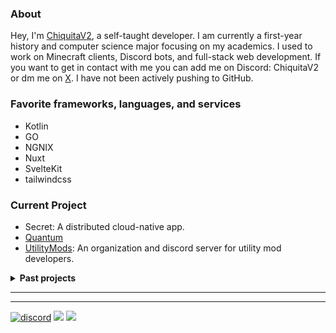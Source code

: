 ### About
Hey, I'm [ChiquitaV2](https://chiquitav2.com), a self-taught developer. I am currently a first-year history and computer science major focusing on my academics. I used to work on Minecraft clients, Discord bots, and full-stack web development. If you want to get in contact with me you can add me on Discord: ChiquitaV2 or dm me on [X](https://x.com/Chiquita_V2). I have not been actively pushing to GitHub.

### Favorite frameworks, languages, and services
* Kotlin
* GO
* NGNIX
* Nuxt
* SvelteKit
* tailwindcss
  
### Current Project
* Secret: A distributed cloud-native app. 
* [Quantum](quantum)
* [UtilityMods](https://github.com/UtilityMods): An organization and discord server for utility mod developers.

[Quantum]: https://quantumdev.org

<details>
<summary><strong>Past projects</strong></summary>

* [Quantum Client](https://github.com/chiquitav2/quantum): Once the most groundbreaking and innovative Minecraft clients for 1.16+ servers. It was active development for over two years with over two thousand commits, ci/cd, and a private user interaction backend
* [Energy](https://github.com/QuantumClient/Energy): A java event system for Quantum.
* [Qubit](https://github.com/QuantumClient/Qubit)*: Public 1.17 fabric client
* [MacHack](https://github.com/chiquitav2/machack): Bleach Hack that would work on mac, back when it did.
* BananaBot: Discord bot for my servers.
* [Cats](https://github.com/ChiquitaV2/cats): Simple random cat server (very cute)
* Half my projects
</details>

---

---

<!-- ### Stats
![GitHub Stats](https://github-readme-stats.vercel.app/api?username=chiquitav2&count_private=true&show_icons=true&hide=issues&theme=material-palenight)
 -->
 
[![discord](https://img.shields.io/badge/Discord-h8EQyuYTK7-9080c2)](https://discord.gg/h8EQyuYTK7)
![](https://komarev.com/ghpvc/?username=chiquitav2&color=9080c2)
![](https://img.shields.io/badge/Based-Very-9080c2)
